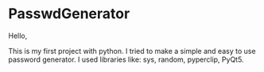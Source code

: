# PasswdGenerator

Hello,

This is my first project with python.
I tried to make a simple and easy to use password generator.
I used libraries like: sys, random, pyperclip, PyQt5.
